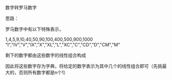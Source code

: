 数字转罗马数字

思路：

罗马数字中有以下特殊表示，

1,4,5,9,10,40,50,90,100,400,500,900,1000
"I","IV","V","IX","X","XL","L","XC","C","CD","D","CM","M"

剩下的数字都由这些数字的线性组合构成

因此将这些数字存为字典，将给定的数字表示为其中几个的线性组合即可（先挑最大的，否则所有数字都是n个1）

